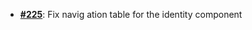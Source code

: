   -  [**#225**](https://github.com/anoma/nspec/pull/225): Fix navig ation table for the identity component
